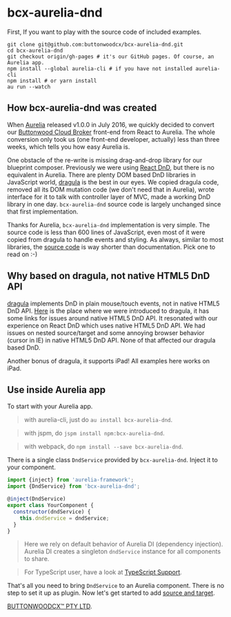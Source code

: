 # bcx-aurelia-dnd

First, If you want to play with the source code of included examples.

```
git clone git@github.com:buttonwoodcx/bcx-aurelia-dnd.git
cd bcx-aurelia-dnd
git checkout origin/gh-pages # it's our GitHub pages. Of course, an Aurelia app.
npm install --global aurelia-cli # if you have not installed aurelia-cli
npm install # or yarn install
au run --watch
```

## How bcx-aurelia-dnd was created

When [Aurelia](http://aurelia.io) released v1.0.0 in July 2016, we quickly decided to convert our [Buttonwood Cloud Broker](http://www.buttonwood.com.au/products/cloud-broker/cloud-broker/) front-end from React to Aurelia. The whole conversion only took us (one front-end developer, actually) less than three weeks, which tells you how easy Aurelia is.

One obstacle of the re-write is missing drag-and-drop library for our blueprint composer. Previously we were using [React DnD](http://react-dnd.github.io/react-dnd/), but there is no equivalent in Aurelia. There are plenty DOM based DnD libraries in JavaScript world, [dragula](https://bevacqua.github.io/dragula/) is the best in our eyes. We copied dragula code, removed all its DOM mutation code (we don't need that in Aurelia), wrote interface for it to talk with controller layer of MVC, made a working DnD library in one day. `bcx-aurelia-dnd` source code is largely unchanged since that first implementation.

Thanks for Aurelia, `bcx-aurelia-dnd` implementation is very simple. The source code is less than 600 lines of JavaScript, even most of it were copied from dragula to handle events and styling. As always, similar to most libraries, the [source code](https://github.com/buttonwoodcx/bcx-aurelia-dnd) is way shorter than documentation. Pick one to read on :-)

## Why based on dragula, not native HTML5 DnD API

[dragula](https://bevacqua.github.io/dragula/) implements DnD in plain mouse/touch events, not in native HTML5 DnD API. [Here](https://www.danyow.net/drag-and-drop-with-aurelia/) is the place where we were introduced to dragula, it has some links for issues around native HTML5 DnD API. It resonated with our experience on React DnD which uses native HTML5 DnD API. We had issues on nested source/target and some annoying browser behavior (cursor in IE) in native HTML5 DnD API. None of that affected our dragula based DnD.

Another bonus of dragula, it supports iPad! All examples here works on iPad.

## Use inside Aurelia app

To start with your Aurelia app.

> with aurelia-cli, just do `au install bcx-aurelia-dnd`.

> with jspm, do `jspm install npm:bcx-aurelia-dnd`.

> with webpack, do `npm install --save bcx-aurelia-dnd`.

There is a single class `DndService` provided by `bcx-aurelia-dnd`. Inject it to your component.

```javascript
import {inject} from 'aurelia-framework';
import {DndService} from 'bcx-aurelia-dnd';

@inject(DndService)
export class YourComponent {
  constructor(dndService) {
    this.dndService = dndService;
  }
}
```

> Here we rely on default behavior of Aurelia DI (dependency injection). Aurelia DI creates a singleton `dndService` instance for all components to share.

> For TypeScript user, have a look at [TypeScript Support](#/typescript-support).

That's all you need to bring `DndService` to an Aurelia component. There is no step to set it up as plugin. Now let's get started to add [source and target](#/source-and-target).

[BUTTONWOODCX™ PTY LTD](http://www.buttonwood.com.au).
